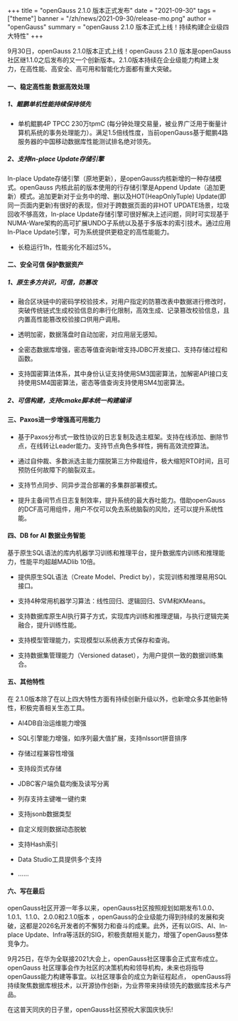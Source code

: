 +++
title = "openGauss 2.1.0 版本正式发布"
date = "2021-09-30"
tags = ["theme"]
banner = "/zh/news/2021-09-30/release-mo.png"
author = "openGauss"
summary = "openGauss 2.1.0 版本正式上线！持续构建企业级四大特性"
+++


9月30日，openGauss 2.1.0版本正式上线！openGauss 2.1.0 版本是openGauss社区继1.1.0之后发布的又一个创新版本。2.1.0版本持续在企业级能力构建上发力，在高性能、高安全、高可用和智能化方面都有重大突破。

#### 一、稳定高性能 数据高效处理

##### 1、鲲鹏单机性能持续保持领先

* 单机鲲鹏4P TPCC 230万tpmC (每分钟处理交易量，被业界广泛用于衡量计算机系统的事务处理能力）。满足1.5倍线性度，当前openGauss基于鲲鹏4路服务器的中国移动数据库性能测试排名绝对领先。

##### 2、支持In-place Update存储引擎

In-place Update存储引擎（原地更新），是openGauss内核新增的一种存储模式。openGauss 内核此前的版本使用的行存储引擎是Append Update（追加更新）模式。追加更新对于业务中的增、删以及HOT(HeapOnlyTuple) Update(即同一页面内更新)有很好的表现，但对于跨数据页面的非HOT UPDATE场景，垃圾回收不够高效，In-place Update存储引擎可很好解决上述问题，同时可实现基于NUMA-Ware架构的高可扩展UNDO子系统以及基于多版本的索引技术。通过应用In-Place Update引擎，可为系统提供更稳定的高性能能力。

* 长稳运行1h，性能劣化不超过5%。

#### 二、安全可信 保护数据资产

##### 1、原生多方共识，可信，防篡改

* 融合区块链中的密码学校验技术，对用户指定的防篡改表中数据进行修改时，突破传统链式生成校验信息的串行化限制，高效生成、记录篡改校验信息，且内置高性能篡改校验接口供用户调用。

* 透明加密，数据落盘时自动加密，对应用层无感知。

* 全密态数据库增强，密态等值查询新增支持JDBC开发接口、支持存储过程和函数。

* 支持国密算法体系，其中身份认证支持使用SM3国密算法，加解密API接口支持使用SM4国密算法，密态等值查询支持使用SM4加密算法。

##### 2、可信构建，支持cmake脚本统一构建编译

#### 三、Paxos进一步增强高可用能力

* 基于Paxos分布式一致性协议的日志复制及选主框架。支持在线添加、删除节点，在线转让Leader能力。支持节点角色多样性，拥有高效流控算法。

* 通过自仲裁、多数派选主能力摆脱第三方仲裁组件，极大缩短RTO时间，且可预防任何故障下的脑裂双主。

* 支持节点同步、同异步混合部署的多集群部署模式。

* 提升主备间节点日志复制效率，提升系统的最大吞吐能力。借助openGauss的DCF高可用组件，用户不仅可以免去系统脑裂的风险，还可以提升系统性能。

#### 四、DB for AI 数据业务智能

基于原生SQL语法的库内机器学习训练和推理平台，提升数据库内训练和推理能力，性能平均超越MADlib 10倍。

* 提供原生SQL语法（Create Model、Predict by），实现训练和推理易用SQL接口。

* 支持4种常用机器学习算法：线性回归、逻辑回归、SVM和KMeans。

* 支持数据库原生AI执行算子方式，实现库内训练和推理逻辑，与执行逻辑完美融合，提升训练性能。

* 支持模型管理能力，实现模型以系统表方式保存和查询。

* 支持数据集管理能力（Versioned dataset），为用户提供一致的数据训练集合。

#### 五、其他特性

在 2.1.0版本除了在以上四大特性方面有持续创新升级以外，也新增众多其他新特性，积极完善相关生态工具。

* AI4DB自治运维能力增强

* SQL引擎能力增强，如序列最大值扩展，支持nlssort拼音排序

* 存储过程兼容性增强

* 支持段页式存储

* JDBC客户端负载均衡及读写分离

* 列存支持主键唯一键约束

* 支持jsonb数据类型

* 自定义规则数据动态脱敏

* 支持Hash索引

* Data Studio工具提供多个支持

* ……

#### 六、写在最后

openGauss社区开源一年多以来，openGauss社区按照规划如期发布1.0.0、1.0.1、1.1.0、2.0.0和2.1.0版本 ，openGauss的企业级能力得到持续的发展和突破，这都是2026名开发者的不懈努力和奋斗的成果。此外，还有以GIS、AI、In-place Update、Infra等活跃的SIG，积极贡献相关能力，增强了openGauss整体竞争力。


9月25日，在华为全联接2021大会上，openGauss社区理事会正式宣布成立。openGauss 社区理事会作为社区的决策机构和领导机构，未来也将指导openGauss能力构建等事宜。以社区理事会的成立为新征程起点， openGauss将持续聚焦数据库根技术，以开源协作创新，为业界带来持续领先的数据库技术与产品。

在这普天同庆的日子里，openGauss社区预祝大家国庆快乐!
